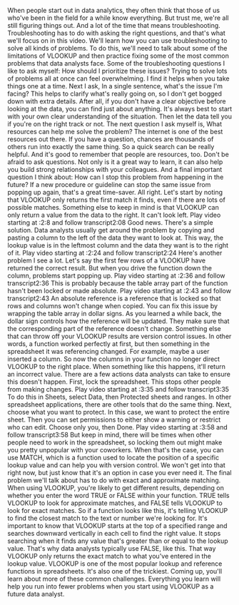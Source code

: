 
When people start out in data analytics, they often think that those of us who've been in the field for a while know everything. But trust me, we're all still figuring things out. And a lot of the time that means troubleshooting. Troubleshooting has to do with asking the right questions, and that's what we'll focus on in this video. We'll learn how you can use troubleshooting to solve all kinds of problems. To do this, we'll need to talk about some of the limitations of VLOOKUP and then practice fixing some of the most common problems that data analysts face. Some of the troubleshooting questions I like to ask myself: How should I prioritize these issues? Trying to solve lots of problems all at once can feel overwhelming. I find it helps when you take things one at a time. Next I ask, In a single sentence, what's the issue I'm facing? This helps to clarify what's really going on, so I don't get bogged down with extra details. After all, if you don't have a clear objective before looking at the data, you can find just about anything. It's always best to start with your own clear understanding of the situation. Then let the data tell you if you're on the right track or not. The next question I ask myself is, What resources can help me solve the problem? The internet is one of the best resources out there. If you have a question, chances are thousands of others run into exactly the same thing. So a quick search can be really helpful. And it's good to remember that people are resources, too. Don't be afraid to ask questions. Not only is it a great way to learn, it can also help you build strong relationships with your colleagues. And a final important question I think about: How can I stop this problem from happening in the future? If a new procedure or guideline can stop the same issue from popping up again, that's a great time-saver. All right. Let's start by noting that VLOOKUP only returns the first match it finds, even if there are lots of possible matches. Something else to keep in mind is that VLOOKUP can only return a value from the data to the right. It can't look left.
Play video starting at :2:8 and follow transcript2:08
Good news. There's a simple solution. Data analysts usually get around the problem by copying and pasting a column to the left of the data they want to look at. This way, the lookup value is in the leftmost column and the data they want is to the right of it.
Play video starting at :2:24 and follow transcript2:24
Here's another problem I see a lot. Let's say the first few rows of a VLOOKUP have returned the correct result. But when you drive the function down the column, problems start popping up.
Play video starting at :2:36 and follow transcript2:36
This is probably because the table array part of the function hasn't been locked or made absolute.
Play video starting at :2:43 and follow transcript2:43
An absolute reference is a reference that is locked so that rows and columns won't change when copied. You can fix this issue by wrapping the table array in dollar signs. As you learned a while back, the dollar sign controls how the reference will be updated. They make sure that the corresponding part of the reference doesn't change. Something else that can throw off your VLOOKUP results are version control issues. In other words, a function worked perfectly at first, but then something in the spreadsheet it was referencing changed. For example, maybe a user inserted a column. So now the columns in your function no longer direct VLOOKUP to the right place. When something like this happens, it'll return an incorrect value. There are a few actions data analysts can take to ensure this doesn't happen. First, lock the spreadsheet. This stops other people from making changes.
Play video starting at :3:35 and follow transcript3:35
To do this in Sheets, select Data, then Protected sheets and ranges. In other spreadsheet applications, there are other tools that do the same thing. Next, choose what you want to protect. In this case, we want to protect the entire sheet. Then you can set permissions to either show a warning or restrict who can edit. Choose only you, then Done.
Play video starting at :3:58 and follow transcript3:58
But keep in mind, there will be times when other people need to work in the spreadsheet, so locking them out might make you pretty unpopular with your coworkers. When that's the case, you can use MATCH, which is a function used to locate the position of a specific lookup value and can help you with version control. We won't get into that right now, but just know that it's an option in case you ever need it. The final problem we'll talk about has to do with exact and approximate matching. When using VLOOKUP, you're likely to get different results, depending on whether you enter the word TRUE or FALSE within your function. TRUE tells VLOOKUP to look for approximate matches, and FALSE tells VLOOKUP to look for exact matches. So if a function looks like this, it's telling VLOOKUP to find the closest match to the text or number we're looking for. It's important to know that VLOOKUP starts at the top of a specified range and searches downward vertically in each cell to find the right value. It stops searching when it finds any value that's greater than or equal to the lookup value. That's why data analysts typically use FALSE, like this. That way VLOOKUP only returns the exact match to what you've entered in the lookup value. VLOOKUP is one of the most popular lookup and reference functions in spreadsheets. It's also one of the trickiest. Coming up, you'll learn about more of these common challenges. Everything you learn will help you run into fewer problems when you start using VLOOKUP as a future data analyst.